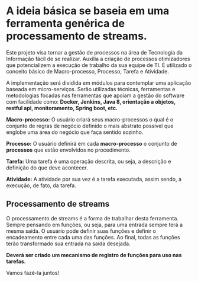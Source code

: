 # A ideia básica se baseia em uma ferramenta genérica de processamento de streams. 

Este projeto visa tornar a gestão de processos na área de Tecnologia da Informação fácil de se realizar.
Auxilia a criação de processos otimizadores que potencializem a execução de trabalho da sua equipe de TI.
É utilizado o conceito básico de Macro-processo, Processo, Tarefa e Atividade.

A implementação será dividida em módulos para contemplar uma aplicação baseada em micro-serviços.
Serão utilizadas técnicas, ferramentas e metodologias focadas nas ferramentas que apoiam a gestão do software com facilidade como: __Docker, Jenkins, Java 8, orientação a objetos, restful api, monitoramento, Spring boot, etc.__

__Macro-processo:__ O usuário criará seus macro-processos o qual é o conjunto de regras de negócio definido o mais abstrato possível que englobe uma área do negócio que faça sentido sozinho.

__Processo:__ O usuário definirá em cada __macro-processo__ o conjunto de __processos__ que estão envolvidos no procedimento.

__Tarefa:__ Uma tarefa é uma operação descrita, ou seja, a descrição e definição do que deve acontecer.

__Atividade:__ A atividade por sua vez é a tarefa executada, assim sendo, a execução, de fato, da tarefa.

## Processamento de streams
O processamento de streams é a forma de trabalhar desta ferramenta. Sempre pensando em funções, ou seja, para uma entrada sempre terá a mesma saída. O usuário pode definir suas funções e definir o encadeamento entre cada uma das funções. Ao final, todas as funções terão transformado sua entrada na saída desejada.

__Deverá ser criado um mecanismo de registro de funções para uso nas tarefas.__

Vamos fazê-la juntos!
